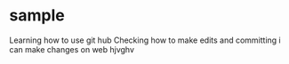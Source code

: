 # sample
Learning how to use git hub
Checking how to make edits and committing
i can make changes on web
hjvghv

